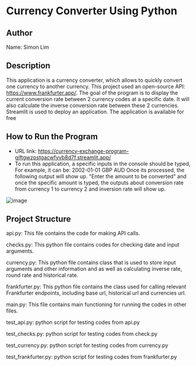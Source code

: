 # Currency Converter Using Python

## Author
Name: Simon Lim

## Description
This application is a currency converter, which allows to quickly convert one currency to another currency.
This project used an open-source API: https://www.frankfurter.app/.
The goal of the program is to display the current conversion rate between 2 currency codes at a specific date. It will also calculate the inverse conversion rate between these 2 currencies.
Streamlit is used to deploy an application. The application is available for free

## How to Run the Program
- URL link: https://currency-exchange-program-gjftgwzpstgacwfyvb8d7f.streamlit.app/
- To run this application, a specific inputs in the console should be typed, <year-month-date> <currency1> <currency2>
For example, it can be: 2002-01-01 GBP AUD
Once its processed, the following output will show up.
"Enter the amount to be converted"
and once the specific amount is typed, 
the outputs about conversion rate from currency 1 to currency 2 and inversion rate will show up.

![image](https://github.com/SimonLim03/Currency-Exchange-Program/assets/150989115/e8c6bd4e-782f-4ce2-bbba-9c1b248b66eb)


## Project Structure
<p>
api.py: This file contains the code for making API calls.
</p>

<p>
checks.py: This python file contains codes for checking date and input arguments. 
</p>

<p>
currency.py: This python file contains class that is used to store input arguments and other information and as well as calculating inverse rate, round rate and historical rate.
</p>

<p>
frankfurter.py: This python file contains the class used for calling relevant Frankfurter endpoints, including base url, historical url and currencies url.
</p>

<p>
main.py: This file contains main functioning for running the codes in other files. 
</p>

<p>
test_api.py: python script for testing codes from api.py
</p>

<p>
test_checks.py: python script for testing codes from check.py
</p>

<p>
test_currency.py: python script for testing codes from currency.py
</p>

<p>
test_frankfurter.py: python script for testing codes from frankfurter.py
</p>

